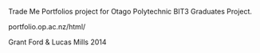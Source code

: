Trade Me Portfolios project for Otago Polytechnic BIT3 Graduates Project.

portfolio.op.ac.nz/html/

Grant Ford & Lucas Mills 2014
